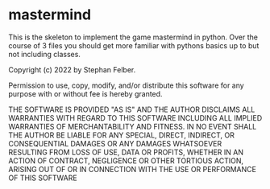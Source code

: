 # mastermind

This is the skeleton to implement the game mastermind in python.
Over the course of 3 files you should get more familiar with pythons basics up to but not including classes.

Copyright (c) 2022 by Stephan Felber.

Permission to use, copy, modify, and/or distribute this software for any purpose with or without fee is hereby granted.

THE SOFTWARE IS PROVIDED "AS IS" AND THE AUTHOR DISCLAIMS ALL WARRANTIES WITH REGARD TO THIS SOFTWARE INCLUDING ALL IMPLIED WARRANTIES OF MERCHANTABILITY AND FITNESS. IN NO EVENT SHALL THE AUTHOR BE LIABLE FOR ANY SPECIAL, DIRECT, INDIRECT, OR CONSEQUENTIAL DAMAGES OR ANY DAMAGES WHATSOEVER RESULTING FROM LOSS OF USE, DATA OR PROFITS, WHETHER IN AN ACTION OF CONTRACT, NEGLIGENCE OR OTHER TORTIOUS ACTION, ARISING OUT OF OR IN CONNECTION WITH THE USE OR PERFORMANCE OF THIS SOFTWARE
